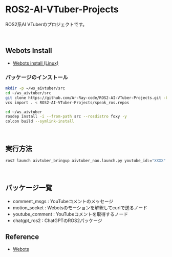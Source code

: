 # ROS2-AI-VTuber-Projects

ROS2系AI VTuberのプロジェクトです。

<br>

## Webots Install

- [Webots install (Linux)](https://cyberbotics.com/doc/guide/installation-procedure#installing-the-debian-package-with-the-advanced-packaging-tool-apt)

### パッケージのインストール

```bash
mkdir -p ~/ws_aivtuber/src
cd ~/ws_aivtuber/src
git clone https://github.com/Ar-Ray-code/ROS2-AI-VTuber-Projects.git -b main
vcs import . < ROS2-AI-VTuber-Projects/speak_ros.repos

cd ~/ws_aivtuber
rosdep install -i --from-path src --rosdistro foxy -y
colcon build --symlink-install
```

<br>

## 実行方法

```bash
ros2 launch aivtuber_bringup aivtuber_nao.launch.py youtube_id:="XXXX"
```

<br>

## パッケージ一覧

- comment_msgs : YouTubeコメントのメッセージ
- motion_socket : Webotsのモーションを解釈してcurlで送るノード
- youtube_comment : YouTubeコメントを取得するノード
- chatgpt_ros2 : ChatGPTのROS2パッケージ

## Reference

- [Webots](https://cyberbotics.com/)
